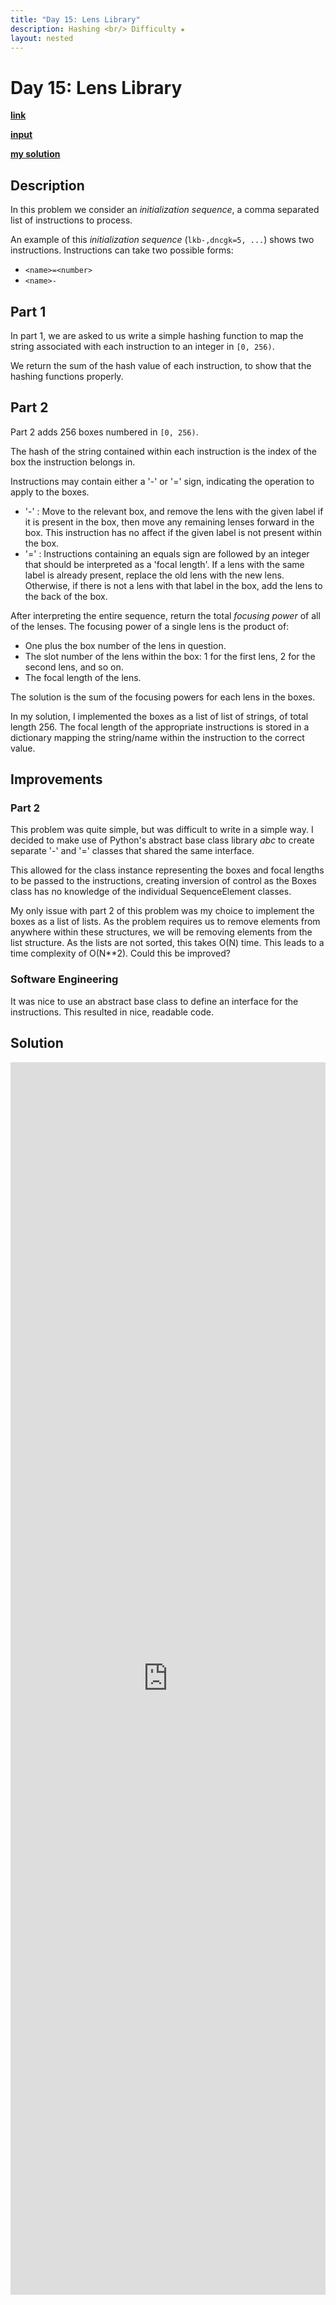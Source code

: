 ```yaml
---
title: "Day 15: Lens Library"
description: Hashing <br/> Difficulty ★
layout: nested
---
```


# Day 15: Lens Library

[**link**](https://adventofcode.com/2023/day/15)

[**input**](https://github.com/olisheldon/AdventOfCode23/blob/main/data/day15.txt)

[**my solution**](https://github.com/olisheldon/AdventOfCode23/blob/main/day15.py)

## Description

In this problem we consider an _initialization sequence_, a comma separated list of instructions to process. 

An example of this *initialization sequence* (`lkb-,dncgk=5, ...`) shows two instructions. Instructions can take two possible forms:

 - `<name>=<number>`
 - `<name>-`



## Part 1

In part 1, we are asked to us write a simple hashing function to map the string associated with each instruction to an integer in `[0, 256)`.

We return the sum of the hash value of each instruction, to show that the hashing functions properly.

## Part 2

Part 2 adds 256 boxes numbered in `[0, 256)`.

The hash of the string contained within each instruction is the index of the box the instruction belongs in. 

Instructions may contain either a '-' or '=' sign, indicating the operation to apply to the boxes.

 - '-' : Move to the relevant box, and remove the lens with the given label if it is present in the box, then move any remaining lenses forward in the box. This instruction has no affect if the given label is not present within the box. 
 - '=' : Instructions containing an equals sign are followed by an integer that should be interpreted as a 'focal length'. If a lens with the same label is already present, replace the old lens with the new lens. Otherwise, if there is not a lens with that label in the box, add the lens to the back of the box. 

After interpreting the entire sequence, return the total _focusing power_ of all of the lenses. The focusing power of a single lens is the product of:

 - One plus the box number of the lens in question.
 - The slot number of the lens within the box: 1 for the first lens, 2 for the second lens, and so on.
 - The focal length of the lens.

The solution is the sum of the focusing powers for each lens in the boxes.

In my solution, I implemented the boxes as a list of list of strings, of total length 256. The focal length of the appropriate instructions is stored in a dictionary mapping the string/name within the instruction to the correct value.

## Improvements

<!-- ### Part 1 -->

### Part 2

This problem was quite simple, but was difficult to write in a simple way. I decided to make use of Python's abstract base class library _abc_ to create separate '-' and '=' classes that shared the same interface.

This allowed for the class instance representing the boxes and focal lengths to be passed to the instructions, creating inversion of control as the Boxes class has no knowledge of the individual SequenceElement classes.

My only issue with part 2 of this problem was my choice to implement the boxes as a list of lists. As the problem requires us to remove elements from anywhere within these structures, we will be removing elements from the list structure. As the lists are not sorted, this takes O(N) time. This leads to a time complexity of O(N**2). Could this be improved?

<!-- ### Algorithms -->

### Software Engineering

It was nice to use an abstract base class to define an interface for the instructions. This resulted in nice, readable code.

## Solution

<div class="aside">
<iframe frameborder="0" scrolling="yes" style="width:100%; height:1972px;" allow="clipboard-write" src="https://emgithub.com/iframe.html?target=https%3A%2F%2Fgithub.com%2Folisheldon%2FAdventOfCode23%2Fblob%2Fmain%2Fday15.py&style=github-dark&type=code&showBorder=on&showLineNumbers=on&showCopy=on&fetchFromJsDelivr=on"></iframe>